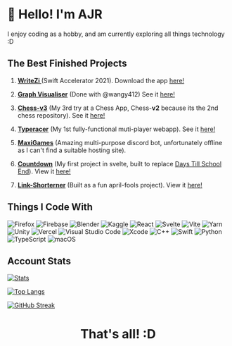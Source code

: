 # 👋 Hello! I'm AJR

I enjoy coding as a hobby, and am currently exploring all things technology :D

## The Best Finished Projects</h2>

1. **<a href="https://github.com/swiftinsg/2021-writezi"> WriteZi </a>** (Swift Accelerator 2021). Download the app <a href="http://tk.sg/sis22-writezi">here! </a>

2. **<a href="https://github.com/AJR07/Graph-Visualiser">Graph Visualiser</a>** (Done with @wangy412) See it <a href="https://ajr07.github.io/Graph-Visualiser"> here! </a>

3. **<a href="https://github.com/AJR07/Chess-v2">Chess-v3</a>** (My 3rd try at a Chess App, Chess-**v2** because its the 2nd chess repository). See it <a href="https://chess-ajr07.web.app/">here!</a>

4. **<a href="https://github.com/AJR07/Typeracer">Typeracer</a>** (My 1st fully-functional muti-player webapp). See it <a href="https://typeracer-ajr07.web.app/">here!</a>

5. **<a href="https://github.com/MaxiGames/MaxiGames.js">MaxiGames</a>** (Amazing multi-purpose discord bot, unfortunately offline as I can't find a suitable hosting site).

6. **<a href="https://github.com/AJR07/Countdown">Countdown</a>** (My first project in svelte, built to replace <a href="https://days-till-school-end.web.app/">Days Till School End</a>). View it <a href="countdown-ajr07.vercel.app">here!</a>

7. **<a href="https://github.com/AJR07/Link-Shorterner">Link-Shorterner</a>** (Built as a fun april-fools project). View it <a href="https://github.com/AJR07/Link-Shorterner">here!</a>


## Things I Code With
![Firefox](https://img.shields.io/badge/Firefox-FF7139?style=for-the-badge&logo=Firefox-Browser&logoColor=white) 
![Firebase](https://img.shields.io/badge/Firebase-039BE5?style=for-the-badge&logo=Firebase&logoColor=white)
![Blender](https://img.shields.io/badge/blender-%23F5792A.svg?style=for-the-badge&logo=blender&logoColor=white) 
![Kaggle](https://img.shields.io/badge/Kaggle-035a7d?style=for-the-badge&logo=kaggle&logoColor=white)
![React](https://img.shields.io/badge/react-%2320232a.svg?style=for-the-badge&logo=react&logoColor=%2361DAFB)
![Svelte](https://img.shields.io/badge/svelte-%23f1413d.svg?style=for-the-badge&logo=svelte&logoColor=white)
![Vite](https://img.shields.io/badge/vite-%23646CFF.svg?style=for-the-badge&logo=vite&logoColor=white)
![Yarn](https://img.shields.io/badge/yarn-%232C8EBB.svg?style=for-the-badge&logo=yarn&logoColor=white)
![Unity](https://img.shields.io/badge/unity-%23000000.svg?style=for-the-badge&logo=unity&logoColor=white)
![Vercel](https://img.shields.io/badge/vercel-%23000000.svg?style=for-the-badge&logo=vercel&logoColor=white)
![Visual Studio Code](https://img.shields.io/badge/Visual%20Studio%20Code-0078d7.svg?style=for-the-badge&logo=visual-studio-code&logoColor=white)
![Xcode](https://img.shields.io/badge/Xcode-007ACC?style=for-the-badge&logo=Xcode&logoColor=white)
![C++](https://img.shields.io/badge/c++-%2300599C.svg?style=for-the-badge&logo=c%2B%2B&logoColor=white)
![Swift](https://img.shields.io/badge/swift-F54A2A?style=for-the-badge&logo=swift&logoColor=white)
![Python](https://img.shields.io/badge/python-3670A0?style=for-the-badge&logo=python&logoColor=ffdd54)
![TypeScript](https://img.shields.io/badge/typescript-%23007ACC.svg?style=for-the-badge&logo=typescript&logoColor=white)
![macOS](https://img.shields.io/badge/mac%20os-000000?style=for-the-badge&logo=macos&logoColor=F0F0F0)


## Account Stats
[![Stats](https://github-readme-stats.vercel.app/api?username=AJR07&show_icons=true&theme=tokyonight&border_radius=10)](https://github.com/anuraghazra/github-readme-stats)

[![Top Langs](https://github-readme-stats.vercel.app/api/top-langs/?username=AJR07&layout=compact&theme=tokyonight&border_radius=10)](https://github.com/anuraghazra/github-readme-stats)

[![GitHub Streak](https://github-readme-streak-stats.herokuapp.com?user=AJR07&theme=blue-green&date_format=j%20M%5B%20Y%5D)](https://git.io/streak-stats)


**<h1><center>That's all! :D</center></h1>**
